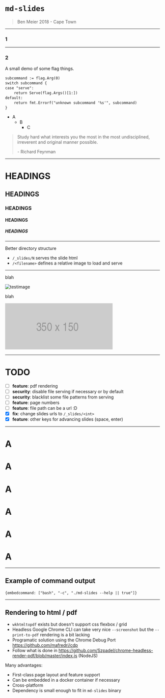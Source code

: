 <meta valign="bottom" halign="left">

# `md-slides`

> Ben Meier 2018
> \- Cape Town

---

### 1

---

### 2

A small demo of some flag things.

```
subcommand := flag.Arg(0)
switch subcommand {
case "serve":
    return Serve(flag.Args()[1:])
default:
    return fmt.Errorf("unknown subcommand '%s'", subcommand)
}
```

- A
  - B
    - C

> Study hard what interests you the most in the most undisciplined, irreverent and original manner possible.
> <footer>- Richard Feynman</footer>

---

# HEADINGS
## HEADINGS
### HEADINGS
#### HEADINGS
##### HEADINGS

---

Better directory structure

- `/_slides/N` serves the slide html
- `/<filename>` defines a relative image to load and serve

---

blah

![testimage](http://via.placeholder.com/450x350)

blah

![testimage](./testimage.png)

---

# TODO

- [ ] **feature**: pdf rendering
- [ ] **security**: disable file serving if necessary or by default
- [ ] **security**: blacklist some file patterns from serving
- [ ] **feature**: page numbers
- [ ] **feature**: file path can be a url :D
- [x] **fix**: change slides urls to `/_slides/<int>`
- [x] **feature**: other keys for advancing slides (space, enter)

---

# A
# A
# A
# A
# A
# A

---

## Example of command output

```
{embedcommand: ["bash", "-c", "./md-slides --help || true"]}
```

---

## Rendering to html / pdf

- `wkhtmltopdf` exists but doesn't support css flexbox / grid
- Headless Google Chrome CLI can take very nice `--screenshot` but the `--print-to-pdf` rendering is a bit lacking
- Programatic solution using the Chrome Debug Port https://github.com/mafredri/cdp
- Follow what is done in https://github.com/Szpadel/chrome-headless-render-pdf/blob/master/index.js (NodeJS)

Many advantages:

- First-class page layout and feature support
- Can be embedded in a docker container if necessary
- Cross-platform
- Dependency is small enough to fit in `md-slides` binary
